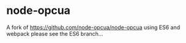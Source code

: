 node-opcua
==========

A fork of https://github.com/node-opcua/node-opcua using ES6 and webpack please see the ES6 branch...
